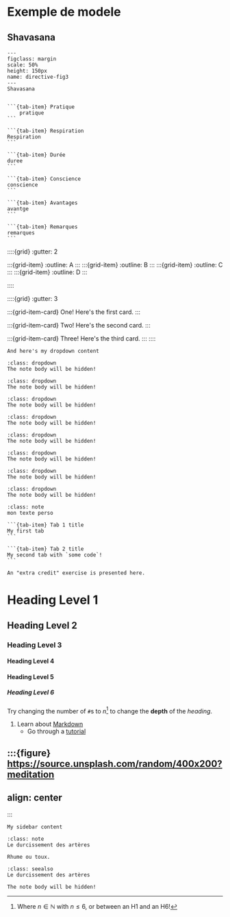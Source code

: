 # Exemple de modele

## Shavasana

```{figure} ../pictures/01/01-01_shavasana.jpg
---
figclass: margin
scale: 50%
height: 150px
name: directive-fig3
---
Shavasana
```

````{tab-set}

```{tab-item} Pratique
    pratique
```

```{tab-item} Respiration
Respiration
```

```{tab-item} Durée
duree
```

```{tab-item} Conscience
conscience
```

```{tab-item} Avantages
avantge
```

```{tab-item} Remarques
remarques
```
````

::::{grid}
:gutter: 2

:::{grid-item}
:outline:
A
:::
:::{grid-item}
:outline:
B
:::
:::{grid-item}
:outline:
C
:::
:::{grid-item}
:outline:
D
:::

::::


::::{grid}
:gutter: 3

:::{grid-item-card} One!
Here's the first card.
:::

:::{grid-item-card} Two!
Here's the second card.
:::

:::{grid-item-card} Three!
Here's the third card.
:::
::::

```{dropdown} Here's my dropdown
And here's my dropdown content
```

```{hint}
:class: dropdown
The note body will be hidden!
```

```{seealso}
:class: dropdown
The note body will be hidden!
```

```{note}
:class: dropdown
The note body will be hidden!
```

```{tip}
:class: dropdown
The note body will be hidden!
```
```{warning}
:class: dropdown
The note body will be hidden!
```

```{important}
:class: dropdown
The note body will be hidden!
```

```{error}
:class: dropdown
The note body will be hidden!
```

```{danger}
:class: dropdown
The note body will be hidden!
```

```{admonition} Mon titre
:class: note
mon texte perso
```

````{tab-set}
```{tab-item} Tab 1 title
My first tab
```

```{tab-item} Tab 2 title
My second tab with `some code`!
```
````


```{admonition} Extra credit
An "extra credit" exercise is presented here.
```

# Heading Level 1
## Heading Level 2
### Heading Level 3
#### Heading Level 4
#### Heading Level 5
##### Heading Level 6

Try changing the number of `#`s to $n$[^math] to change the **depth** of the _heading_.

1. Learn about [Markdown](https://en.wikipedia.org/wiki/Markdown)
   - Go through a [tutorial](https://commonmark.org/help/tutorial/)

[^math]: Where $n \in \mathbb{N}$ with $n \leq 6$, or between an H1 and an H6!


:::{figure} https://source.unsplash.com/random/400x200?meditation
---
align: center
---
:::

```{sidebar} My sidebar title
My sidebar content
```


```{admonition} Concerne
:class: note
Le durcissement des artères
```

```{seealso}
Rhume ou toux.
```

```{admonition} Rubrique liée
:class: seealso
Le durcissement des artères
```

```{tip}
The note body will be hidden!
```